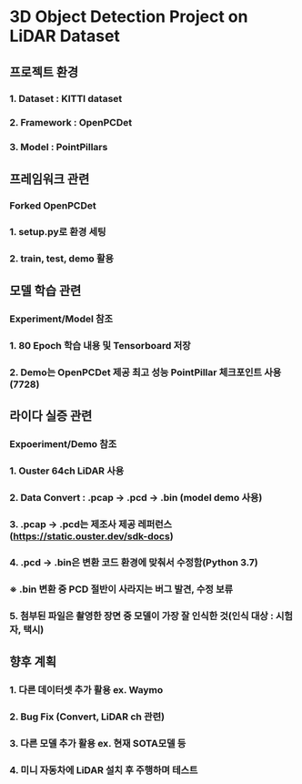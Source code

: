 # 3D Object Detection Project on LiDAR Dataset
## 프로젝트 환경
### 1. Dataset : KITTI dataset
### 2. Framework : OpenPCDet
### 3. Model : PointPillars




## 프레임워크 관련
### Forked OpenPCDet
### 1. setup.py로 환경 세팅
### 2. train, test, demo 활용




## 모델 학습 관련
### Experiment/Model 참조
### 1. 80 Epoch 학습 내용 및 Tensorboard 저장
### 2. Demo는 OpenPCDet 제공 최고 성능 PointPillar 체크포인트 사용(7728)




## 라이다 실증 관련
### Expoeriment/Demo 참조
### 1. Ouster 64ch LiDAR 사용
### 2. Data Convert : .pcap -> .pcd -> .bin (model demo 사용)
### 3. .pcap -> .pcd는 제조사 제공 레퍼런스(https://static.ouster.dev/sdk-docs)
### 4. .pcd -> .bin은 변환 코드 환경에 맞춰서 수정함(Python 3.7)
### ※ .bin 변환 중 PCD 절반이 사라지는 버그 발견, 수정 보류
### 5. 첨부된 파일은 촬영한 장면 중 모델이 가장 잘 인식한 것(인식 대상 : 시험자, 택시)



## 향후 계획
### 1. 다른 데이터셋 추가 활용 ex. Waymo
### 2. Bug Fix (Convert, LiDAR ch 관련)
### 3. 다른 모델 추가 활용 ex. 현재 SOTA모델 등
### 4. 미니 자동차에 LiDAR 설치 후 주행하며 테스트

